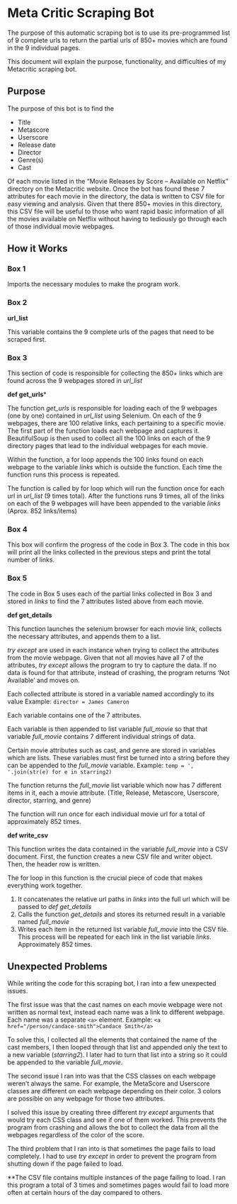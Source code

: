 # Meta Critic Scraping Bot

The purpose of this automatic scraping bot is to use its pre-programmed list of 9 complete urls to return the partial urls of 850+ movies which are found in the 9 individual pages.

This document will explain the purpose, functionality, and difficulties of my Metacritic scraping bot.

## Purpose

The purpose of this bot is to find the
-  Title
- Metascore
- Userscore
- Release date
- Director
- Genre(s)
- Cast

Of each movie listed in the “Movie Releases by Score – Available on Netflix” directory on the Metacritic website. Once the bot has found these 7 attributes for each movie in the directory, the data is written to CSV file for easy viewing and analysis. Given that there 850+ movies in this directory, this CSV file will be useful to those who want rapid basic information of all the movies available on Netflix without having to tediously go through each of those individual movie webpages.


## How it Works

### Box 1

Imports the necessary modules to make the program work.

### Box 2

**url_list**

This variable contains the 9 complete urls of the pages that need to be scraped first.

### Box 3

This section of code is responsible for collecting the 850+ links which are found across the 9 webpages stored in *url_list*

**def get_urls***

The function *get_urls* is responsible for loading each of the 9 webpages (one by one) contained in *url_list* using Selenium.
On each of the 9 webpages, there are 100 relative links, each pertaining to a specific movie. The first part of the function loads each webpage and captures it. BeautifulSoup is then used to collect all the 100 links on each of the 9 directory pages that lead to the individual webpages for each movie.

Within the function, a for loop appends the 100 links found on each webpage to the variable *links* which is outside the function.
Each time the function runs this process is repeated.

The function is called by for loop which will run the function once for each url in *url_list* (9 times total). After the functions runs 9 times, all of the links on each of the 9 webpages will have been appended to the variable *links* (Aprox. 852 links/items)

### Box 4

This box will confirm the progress of the code in Box 3.
The code in this box will print all the links collected in the previous steps and print the total number of links.

### Box 5

The code in Box 5 uses each of the partial links collected in Box 3 and stored in *links* to find the 7 attributes listed above from each movie.

**def get_details**

This function launches the selenium browser for each movie link, collects the necessary attributes, and appends them to a list.

*try except* are used in each instance when trying to collect the attributes from the movie webpage. Given that not all movies have all 7 of the attributes, *try except* allows the program to try to capture the data. If no data is found for that attribute, instead of crashing, the program returns ‘Not Available’ and moves on.

Each collected attribute is stored in a variable named accordingly to its value
Example: `director = James Cameron`

Each variable contains one of the 7 attributes.

Each variable is then appended to list variable *full_movie* so that that variable *full_movie* contains 7 different individual strings of data.

Certain movie attributes such as cast, and genre are stored in variables which are lists. These variables must first be turned into a string before they can be appended to the *full_movie* variable.
Example: `temp = ', '.join(str(e) for e in starring2)`


The function returns the *full_movie* list variable which now has 7 different items in it, each a movie attribute. (Title, Release, Metascore, Userscore, director, starring, and genre)

The function will run once for each individual movie url for a total of approximately 852 times.


**def write_csv**

This function writes the data contained in the variable *full_movie* into a CSV document.
First, the function creates a new CSV file and writer object.
Then, the header row is written.

The for loop in this function is the crucial piece of code that makes everything work together.

1. It concatenates the relative url paths in *links* into the full url which will be passed to *def get_details*
2. Calls the function *get_details* and stores its returned result in a variable named *full_movie*
3. Writes each item in the returned list variable *full_movie* into the CSV file. This process will be repeated for each link in the list variable *links*. Approximately 852 times.

## Unexpected Problems

While writing the code for this scraping bot, I ran into a few unexpected issues.

The first issue was that the cast names on each movie webpage were not written as normal text, instead each name was a link to different webpage. Each name was a separate `<a>` element. Example: `<a href="/person/candace-smith">Candace Smith</a>`

To solve this, I collected all the <a> elements that contained the name of the cast members, I then looped through that list and appended only the text to a new variable (*starring2*).
I later had to turn that list into a string so it could be appended to the variable *full_movie*.

The second issue I ran into was that the CSS classes on each webpage weren’t always the same. For example, the MetaScore and Userscore classes are different on each webpage depending on their color. 3 colors are possible on any webpage for those two attributes.

I solved this issue by creating three different *try except* arguments that would try each CSS class and see if one of them worked. This prevents the program from crashing and allows the bot to collect the data from all the webpages regardless of the color of the score.

The third problem that  I ran into is that sometimes the page fails to load completely. I had to use *try except* in order to prevent the program from shutting down if the page failed to load.

**The CSV file contains multiple instances of the page failing to load.
I ran this program a total of 3 times and sometimes pages would fail to load more often at certain hours of the day compared to others.
